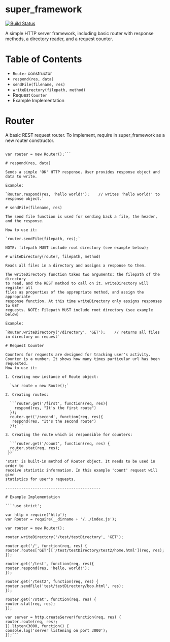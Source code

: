 # super_framework
[![Build Status](https://travis-ci.org/akeogh/super_framework.svg)](https://travis-ci.org/akeogh/super_framework)

A simple HTTP server framework, including basic router with response methods, a directory
reader, and a request counter.

Table of Contents
=================

* `Router` constructor
* `respond(res, data)`
* `sendFile(filename, res)`
* `writeDirectory(filepath, method)`
* Request `Counter`
* Example Implementation

# Router

  A basic REST request router. To implement, require in super_framework as a new
  router constructor.

  ```var Router = require('super_framework');

  var router = new Router();```

# respond(res, data)

  Sends a simple 'OK' HTTP response. User provides response object and data to write.

  Example:

  `Router.respond(res, 'hello world!');    // writes 'hello world!' to response object.`

# sendFile(filename, res)

  The send file function is used for sending back a file, the header, and the response.

  How to use it:

  `router.sendFile(filepath, res);`

  NOTE: filepath MUST include root directory (see example below);

# writeDirectory(router, filepath, method)

  Reads all files in a directory and assigns a response to them.

  The writeDirectory function takes two arguments: the filepath of the directory
  to read, and the REST method to call on it. writeDirectory will register all
  files as properties of the appropriate method, and assign the appropriate
  response function. At this time writeDirectory only assigns responses to GET
  requests. NOTE: Filepath MUST include root directory (see example below)

  Example:

  `Router.writeDirectory('/directory', 'GET');    // returns all files in directory on request`

# Request Counter

  Counters for requests are designed for tracking user's activity.
  Counter is a number. It shows how many times particular url has been requested.
  How to use it:

  1. Creating new instance of Route object:

    `var route = new Route();`

  2. Creating routes:

    ```router.get('/first', function(req, res){
      respond(res, "It's the first route")
    });
    router.get('/second', function(req, res){
     respond(res, "It's the second route")
    });```

  3. Creating the route which is responsible for counters:

    ```router.get('/count', function(req, res) {
    router.stat(req, res);
   })```

  'stat' is built-in method of Router object. It needs to be used in order to
  receive statistic information. In this example 'count' request will give
  statistics for user's requests.

------------------------------------------

# Example Implementation

```'use strict';

var http = require('http');
var Router = require(__dirname + '/../index.js');

var router = new Router();

router.writeDirectory('/test/testDirectory', 'GET');

router.get('/', function(req, res) {
  router.routes['GET']['/test/testDirectory/test2/home.html'](req, res);
});

router.get('/test', function(req, res){
  router.respond(res, 'hello, world!');
});

router.get('/test2', function(req, res) {
  router.sendFile('test/testDirectory/boo.html', res);
});

router.get('/stat', function(req, res) {
  router.stat(req, res);
});

var server = http.createServer(function(req, res) {
  router.route(req, res);
}).listen(3000, function() {
  console.log('server listening on port 3000');
});```

